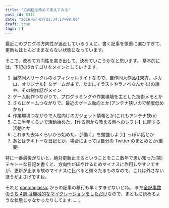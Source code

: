 ```yaml
---
title: "方向性を改めて考えてみる"
post_id: 8315
date: "2016-07-07T21:34:17+09:00"
draft: true
tags: []
---
```


最近このブログの方向性が迷走しているうえに、書く記事を慎重に選びすぎて、更新もほとんどままならない状態になっています。

そこで、改めて方向性を書き出して、決めていこうかなと思います。
基本的には、下記の6カテゴリをメインとしていきます。

1. 当然同人サークルのオフィシャルサイトなので、自作同人作品(【東方、ボカロ、オリジナル】なゲームが主で、たまにイラストやラノベなんかも)の話や、その制作話がメイン
2. ゲーム制作つながりで、プログラミングや作業環境を主とした技術メモとか
3. さらにゲームつながりで、最近のゲーム動向とか(アンテナ狭いので頻度低めかも)
4. 作業環境つながりで人柱向けのガジェット情報とか(これもアンテナ狭ry)
5. ここ半年くらいで活動始めた、【作る側から教える側へのシフト】に関する活動とか
6. これまた去年くらいから始めた、【『働く』を勉強しよう】っぽい話とか
7. あとはテキトーな日記とか、場合によっては自分の Twitter のまとめとか(重要)

特に一番最後がないと、絶対更新止まるということをここ数年で思い知った(笑)  
テキトーな日記を書くと、方向性がぼやけるためマイナスに作用しやすいですが、更新が止まる故のマイナスに比べると微々たるものなので、これは外さないほうがよさげですね。

それと [danmaqlassic](https://danmaq.com/legacy) からの記事の移行も早くすませないとね。
まだ[全記事数のうち 4割 は機械的なマイグレーションをしただけ](https://danmaq.com/category/unfiled)なので、まともに読めるような状態じゃなかったりしてます……。
